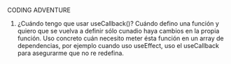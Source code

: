 CODING ADVENTURE

1.  ¿Cuándo tengo que usar useCallback()?
    Cuándo defino una función y quiero que se vuelva a definir sólo cunadio haya cambios en la propia función.
    Uso concreto cuán necesito meter ésta función en un array de dependencias, por ejemplo cuando uso useEffect, uso el useCallback para asegurarme que no re redefina.
